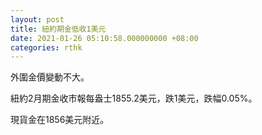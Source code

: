 ```yaml
---
layout: post
title: 紐約期金低收1美元
date: 2021-01-26 05:10:58.000000000 +08:00
categories: rthk
---
```


外圍金價變動不大。

紐約2月期金收市報每盎士1855.2美元，跌1美元，跌幅0.05%。

現貨金在1856美元附近。
